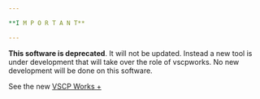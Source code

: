 ```yaml
---

**I M P O R T A N T**

---
```


**This software is deprecated**. It will not be updated. Instead a new tool is under development that will take over the role of vscpworks. No new development will be done on this software.

See the new [VSCP Works +](https://github.com/grodansparadis/vscp-works-qt)